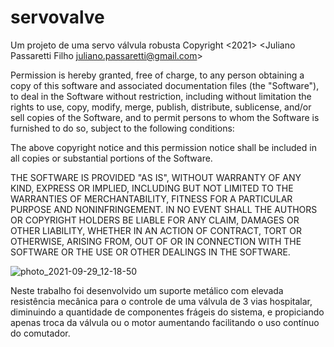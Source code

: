 # servovalve
Um projeto de uma servo válvula robusta
Copyright <2021> <Juliano Passaretti Filho juliano.passaretti@gmail.com>

Permission is hereby granted, free of charge, to any person obtaining a copy of this software and associated documentation files (the "Software"), to deal in the
 Software without restriction, including without limitation the rights to use, copy, modify, merge, publish, distribute, sublicense, and/or sell copies of the
 Software, and to permit persons to whom the Software is furnished to do so, subject to the following conditions:

The above copyright notice and this permission notice shall be included in all copies or substantial portions of the Software.

THE SOFTWARE IS PROVIDED "AS IS", WITHOUT WARRANTY OF ANY KIND, EXPRESS OR IMPLIED, INCLUDING BUT NOT LIMITED TO THE WARRANTIES OF MERCHANTABILITY, FITNESS FOR A
PARTICULAR PURPOSE AND NONINFRINGEMENT. IN NO EVENT SHALL THE AUTHORS OR COPYRIGHT HOLDERS BE LIABLE FOR ANY CLAIM, DAMAGES OR OTHER LIABILITY, WHETHER IN AN
ACTION
OF CONTRACT, TORT OR OTHERWISE, ARISING FROM, OUT OF OR IN CONNECTION WITH THE SOFTWARE OR THE USE OR OTHER DEALINGS IN THE SOFTWARE.

![photo_2021-09-29_12-18-50](https://user-images.githubusercontent.com/9045259/135469156-9d54e16d-bdbd-4eab-8c6f-9e123819fd82.jpg)

Neste trabalho foi desenvolvido um suporte metálico com elevada resistência mecânica para o controle de uma válvula de 3 vias hospitalar, diminuindo a quantidade de
componentes frágeis do sistema, e propiciando apenas troca da válvula ou o motor aumentando facilitando o uso contínuo do comutador.
